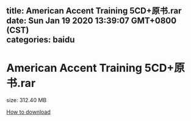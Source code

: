 
title: American Accent Training 5CD+原书.rar
date: Sun Jan 19 2020 13:39:07 GMT+0800 (CST)    
categories: baidu
---

# American Accent Training 5CD+原书.rar
size: 312.40 MB
 
 

[How to download](https://bpcam.bemobtrk.com/go/2ceec3aa-1ca2-46d6-b9ff-aaa5c184517c?jno=2129)